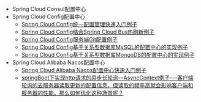 
* Spring Cloud Consul配置中心
* Spring Cloud Config配置中心
  * [Spring Cloud Config统一配置管理快速入门例子](https://mrbird.cc/Spring-Cloud-Config.html)
  * [Spring Cloud Config结合Spring Cloud Bus热刷新例子](https://weread.qq.com/web/reader/71d32370716443e271df020k73532580243735b90b45ac8)
  * [Spring Cloud Config服务端Git配置例子](https://weread.qq.com/web/reader/71d32370716443e271df020k7cb321502467cbbc409e62d) 
  * [Spring Cloud Config基于关系型数据库MySQL的配置中心的实现例子](https://weread.qq.com/web/reader/71d32370716443e271df020ke2c32140247e2c420d92577)
  * [Spring Cloud Config基于关系型数据库MongoDB的配置中心的实现例子](https://weread.qq.com/web/reader/71d32370716443e271df020k32b321d024832bb90e89958)
* Spring Cloud Alibaba Nacos配置中心
  * [Spring Cloud Alibaba Nacos配置中心快速入门例子](https://mrbird.cc/Spring-Cloud-Alibaba-Nacos%E9%85%8D%E7%BD%AE%E4%B8%AD%E5%BF%83.html)
  * [springBoot下实现http请求的异步长轮询—AsyncContext例子---客户端轮询的去服务器读取更新的配置信息，但读取的频率高就会影响客户端和服务器的性能。那么如何优化这种场景呢？ ](https://www.jianshu.com/p/0e968ad2a5fa)

